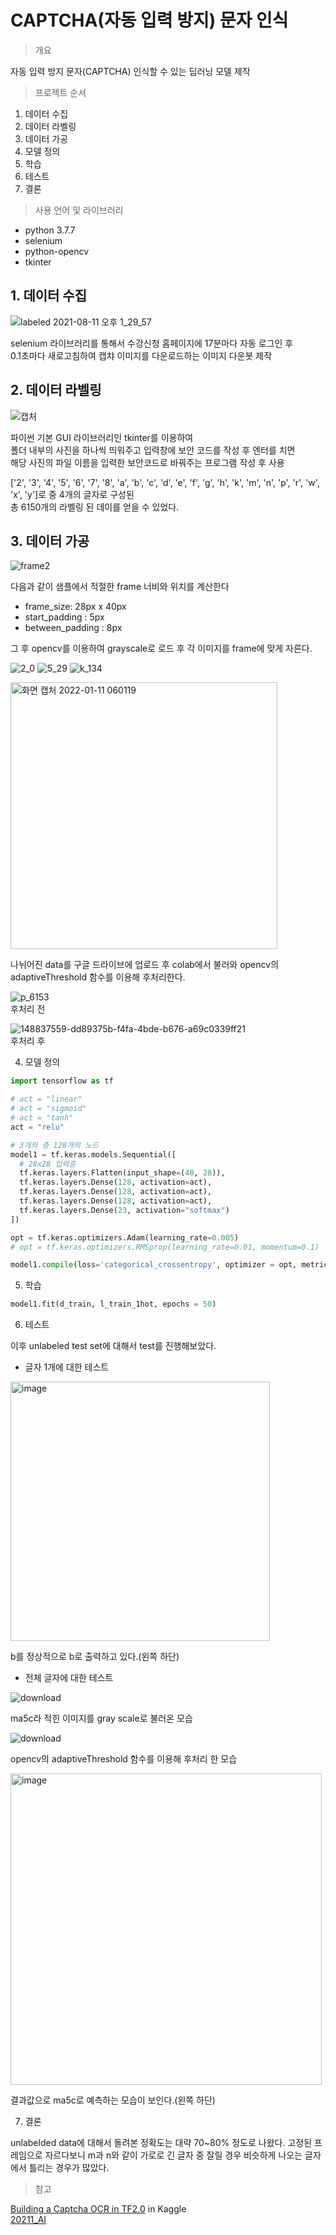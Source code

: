 # CAPTCHA(자동 입력 방지) 문자 인식

> 개요

자동 입력 방지 문자(CAPTCHA) 인식할 수 있는 딥러닝 모델 제작

> 프로젝트 순서

1. 데이터 수집
2. 데이터 라벨링
3. 데이터 가공
4. 모델 정의
5. 학습
6. 테스트
7. 결론

> 사용 언어 및 라이브러리

- python 3.7.7
- selenium
- python-opencv
- tkinter

## 1. 데이터 수집

![labeled 2021-08-11 오후 1_29_57](https://user-images.githubusercontent.com/74360958/128970367-8d9f1db1-a13b-4a3d-a572-da619e688df5.png)

selenium 라이브러리를 통해서 수강신청 홈페이지에 17분마다 자동 로그인 후  
0.1초마다 새로고침하여 캡챠 이미지를 다운로드하는 이미지 다운봇 제작

## 2. 데이터 라벨링

![캡처](https://user-images.githubusercontent.com/74360958/128970424-7b6c2f69-1ede-4fbd-8480-30d99c0c0cbe.PNG)

파이썬 기본 GUI 라이브러리인 tkinter를 이용하여  
폴더 내부의 사진을 하나씩 띄워주고 입력창에 보안 코드를 작성 후 엔터를 치면  
해당 사진의 파일 이름을 입력한 보안코드로 바꿔주는 프로그램 작성 후 사용  

['2', '3', '4', '5', '6', '7', '8', 'a', 'b', 'c', 'd', 'e', 'f', 'g', 'h', 'k', 'm', 'n', 'p', 'r', 'w', 'x', 'y']로 중 4개의 글자로 구성된  
총 6150개의 라벨링 된 데이를 얻을 수 있었다.

## 3. 데이터 가공

![frame2](https://user-images.githubusercontent.com/74360958/148836497-6961a5c0-bff8-40fa-9d35-a8e95aaa8b1f.png)

다음과 같이 샘플에서 적절한 frame 너비와 위치를 계산한다

- frame_size: 28px x 40px
- start_padding : 5px
- between_padding : 8px

그 후 opencv를 이용하여 grayscale로 로드 후 각 이미지를 frame에 맞게 자른다.

![2_0](https://user-images.githubusercontent.com/74360958/148837068-4d96407a-6e93-4037-8e29-15bbc0c8ee64.png)
![5_29](https://user-images.githubusercontent.com/74360958/148837098-b7dbf392-223d-4003-ab3a-b8eeeefd0159.png)
![k_134](https://user-images.githubusercontent.com/74360958/148837125-a40fb673-e427-47bc-b383-b6bf705a18c2.png)

<img width="427" alt="화면 캡처 2022-01-11 060119" src="https://user-images.githubusercontent.com/74360958/148838844-c63c5fc2-ce3d-497b-9a52-b4f5505689b6.png">

나뉘어진 data를 구글 드라이브에 업로드 후 colab에서 불러와 opencv의 adaptiveThreshold 함수를 이용해 후처리한다.

![p_6153](https://user-images.githubusercontent.com/74360958/148838045-fc1fcfa3-6e59-46e9-a5d3-40b9e9178437.png)  
후처리 전

![148837559-dd89375b-f4fa-4bde-b676-a69c0339ff21](https://user-images.githubusercontent.com/74360958/148838379-854941d3-3378-4c95-aee4-8a10eab51b6e.png)  
후처리 후

4. 모델 정의

```python
import tensorflow as tf

# act = "linear"
# act = "sigmoid"
# act = "tanh"
act = "relu"

# 3개의 층 128개의 노드
model1 = tf.keras.models.Sequential([
  # 28x28 입력층
  tf.keras.layers.Flatten(input_shape=(40, 28)),
  tf.keras.layers.Dense(128, activation=act),
  tf.keras.layers.Dense(128, activation=act),
  tf.keras.layers.Dense(128, activation=act),
  tf.keras.layers.Dense(23, activation="softmax")
])

opt = tf.keras.optimizers.Adam(learning_rate=0.005)
# opt = tf.keras.optimizers.RMSprop(learning_rate=0.01, momentum=0.1)

model1.compile(loss='categorical_crossentropy', optimizer = opt, metrics=['accuracy'])
```

5. 학습

```python
model1.fit(d_train, l_train_1hot, epochs = 50)
```

6. 테스트

이후 unlabeled test set에 대해서 test를 진행해보았다.

- 글자 1개에 대한 테스트

<img width="415" alt="image" src="https://user-images.githubusercontent.com/74360958/148839373-f40d9141-c254-4d90-84ec-d30016d6799c.png">

b를 정상적으로 b로 출력하고 있다.(왼쪽 하단)



- 전체 글자에 대한 테스트

![download](https://user-images.githubusercontent.com/74360958/148839662-c5e14c7b-813f-4ec1-9261-0addcd8cd18e.png)

ma5c라 적힌 이미지를 gray scale로 불러온 모습

![download](https://user-images.githubusercontent.com/74360958/148839707-855ed582-a941-4a99-b642-cf3dd716dae0.png)

opencv의 adaptiveThreshold 함수를 이용해 후처리 한 모습

<img width="498" alt="image" src="https://user-images.githubusercontent.com/74360958/148839800-f272cd1e-946b-4e4d-aef2-fa61c93f8239.png">

결과값으로 ma5c로 예측하는 모습이 보인다.(왼쪽 하단)


7. 결론

unlabelded data에 대해서 돌려본 정확도는 대략 70~80% 정도로 나왔다.
고정된 프레임으로 자르다보니 m과 n와 같이 가로로 긴 글자 중 잘릴 경우 비슷하게 나오는 글자에서 틀리는 경우가 많았다.

> 참고

[Building a Captcha OCR in TF2.0](https://www.kaggle.com/aakashnain/building-a-captcha-ocr-in-tf2-0) in Kaggle  
[20211_AI](https://github.com/bh2980/20211_AI)
